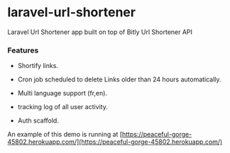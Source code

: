 # laravel-url-shortener
Laravel Url Shortener app built on top of Bitly Url Shortener API

### Features

+ Shortify links.

+ Cron job scheduled to delete Links older than 24 hours automatically.

+ Multi language support (fr,en).

+ tracking log of all user activity.

+ Auth scaffold.


An example of this demo  is running at
[https://peaceful-gorge-45802.herokuapp.com/](https://peaceful-gorge-45802.herokuapp.com/)
